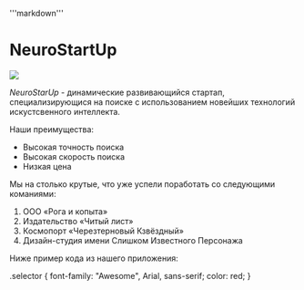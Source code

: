 '''markdown'''
# NeuroStartUp

![](https://raw.githubusercontent.com/netology-ds-team/git-homeworks/main/1_self/logo.png)

  *NeuroStarUp* - динамические развивающийся стартап, специализирующися на поиске с использованием новейших технологий искустсвенного интеллекта.

Наши преимущества:
* Высокая точность поиска
* Высокая скорость поиска
* Низкая цена

Мы на столько крутые, что уже успели поработать со следующими команиями:

1. ООО «Рога и копыта»
2. Издательство «Читый лист»
3. Космопорт «Черезтерновый Кзвёздный»
4. Дизайн-студия имени Слишком Известного Персонажа

Ниже пример кода из нашего приложения:

.selector {
font-family: "Awesome", Arial, sans-serif;
color: red;
}
